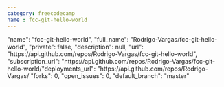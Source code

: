 ```yaml
---
category: freecodecamp
name : fcc-git-hello-world
---
```


  <div class="col-md-4">
    <div class="project">
      "name": "fcc-git-hello-world",
      "full_name": "Rodrigo-Vargas/fcc-git-hello-world",
      "private": false,
      "description": null,
      "url": "https://api.github.com/repos/Rodrigo-Vargas/fcc-git-hello-world",
      "subscription_url": "https://api.github.com/repos/Rodrigo-Vargas/fcc-git-hello-world/"deployments_url": "https://api.github.com/repos/Rodrigo-Vargas/
      "forks": 0,
      "open_issues": 0,
      "default_branch": "master"
    </div>
  </div>